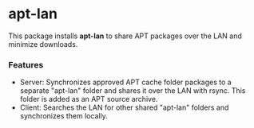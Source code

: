# apt-lan
This package installs **apt-lan** to share APT packages over the LAN and minimize downloads.

### Features
- Server: Synchronizes approved APT cache folder packages to a separate "apt-lan" folder and shares it over the LAN with rsync. This folder is added as an APT source archive.
- Client: Searches the LAN for other shared "apt-lan" folders and synchronizes them locally.

